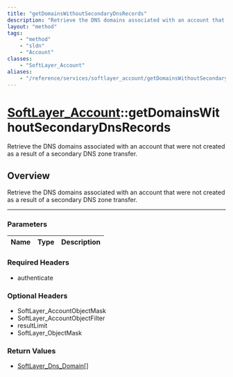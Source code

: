 ```yaml
---
title: "getDomainsWithoutSecondaryDnsRecords"
description: "Retrieve the DNS domains associated with an account that were not created as a result of a secondary DNS zone transfer."
layout: "method"
tags:
    - "method"
    - "sldn"
    - "Account"
classes:
    - "SoftLayer_Account"
aliases:
    - "/reference/services/softlayer_account/getDomainsWithoutSecondaryDnsRecords"
---
```

# [SoftLayer_Account](/reference/services/SoftLayer_Account)::getDomainsWithoutSecondaryDnsRecords


Retrieve the DNS domains associated with an account that were not created as a result of a secondary DNS zone transfer.


## Overview 
Retrieve the DNS domains associated with an account that were not created as a result of a secondary DNS zone transfer.

-----

### Parameters 
|Name | Type | Description |
| --- | --- | --- |


### Required Headers
* authenticate


### Optional Headers
* SoftLayer_AccountObjectMask
* SoftLayer_AccountObjectFilter
* resultLimit
* SoftLayer_ObjectMask

### Return Values
* <a href='/reference/datatypes/SoftLayer_Dns_Domain'>SoftLayer_Dns_Domain[] </a>




